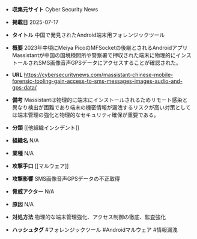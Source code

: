 - **収集元サイト**
Cyber Security News

- **掲載日**
2025-07-17

- **タイトル**
中国で発見されたAndroid端末用フォレンジックツール

- **概要**
2023年中頃にMeiya PicoのMFSocketの後継とされるAndroidアプリMassistantが中国の国境検問所や警察署で押収された端末に物理的にインストールされSMS画像音声GPSデータにアクセスすることが確認された。

- **URL**
https://cybersecuritynews.com/massistant-chinese-mobile-forensic-tooling-gain-access-to-sms-messages-images-audio-and-gps-data/

- **備考**
Massistantは物理的に端末にインストールされるためリモート感染と異なり検出が困難であり端末の機密情報が漏洩するリスクが高い対策としては端末管理の強化と物理的なセキュリティ確保が重要である。

- **分類**
[[他組織インシデント]]

- **組織名**
N/A

- **業種**
N/A

- **攻撃手口**
[[マルウェア]]

- **攻撃影響**
SMS画像音声GPSデータの不正取得

- **脅威アクター**
N/A

- **原因**
N/A

- **対処方法**
物理的な端末管理強化、アクセス制御の徹底、監査強化

- **ハッシュタグ**
#フォレンジックツール #Androidマルウェア #情報漏洩
